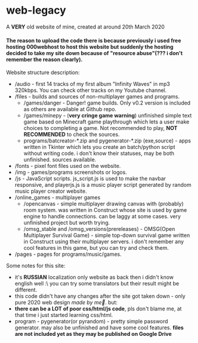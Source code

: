 # web-legacy
A **VERY** old website of mine, created at around 20th March 2020

#### The reason to upload the code there is because previously i used free hosting 000webhost to host this website but suddenly the hosting decided to take my site down because of "resource abuse"(??? i don't remember the reason clearly).

Website structure description:
- /audio - first 14 tracks of my first album "Infinity Waves" in mp3 320kbps. You can check other tracks on my Youtube channel.
- /files - builds and sources of non-multiplayer games and programs.
  - /games/danger - Danger! game builds. Only v0.2 version is included as others are available at Github repo.
  - /games/minepy - (**very cringe game warning**) unfinished simple text game based on Minecraft game playthrough which lets a user make choices to completing a game. Not recommended to play, **NOT RECOMMENDED** to check the sources.
  - programs/batcreator-\*.zip and pygenerator-\*.zip (exe,source) - apps written in Tkinter which lets you create an batch/python script without writing code. i don't know their statuses, may be both unfinished. sources available.
- /fonts - pixel font files used on the website.
- /img - games/programs screenshots or logos.
- /js - JavaScript scripts. js_script.js is used to make the navbar responsive, and playerjs.js is a music player script generated by random music player creator website.
- /online_games - multiplayer games
  - /opencanvas - simple multiplayer drawing canvas with (probably) room system. was written in Construct whose site is used by game engine to handle connections. can be laggy at some cases. very unfinished project but worth trying.
  - /omsg_stable and /omsg_versions(prereleases) - OMSG(Open Multiplayer Survival Game) - simple top-down survival game written in Construct using their multiplayer servers. i don't remember any cool features in this game, but you can try and check  them.
- /pages - pages for programs/music/games.

Some notes for this site:
- it's **RUSSIAN** localization only website as back then i didn't know english well :\ you can try some translators but their result might be different.
- this code didn't have any changes after the site got taken down - only pure 2020 web design *made by me💅*. but:
- **there can be a LOT of poor css/html/js code**, pls don't blame me, at that time i just started learning css/html.
- program - pygenerator(or pyrandom) - pretty simple password generator. may also be unfinished and have some cool features. **files are not included yet as they may be published on Google Drive**
